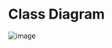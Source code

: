# Class Diagram

![image](https://user-images.githubusercontent.com/38252227/183729168-7aedbefa-18da-4c5e-b617-ac60d84da81c.png)

